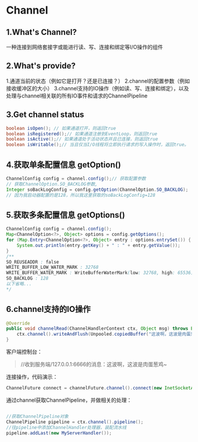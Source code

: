 # Channel
## 1.What's Channel?
一种连接到网络套接字或能进行读、写、连接和绑定等I/O操作的组件

## 2.What's provide?
1.通道当前的状态（例如它是打开？还是已连接？）
2.channel的配置参数（例如接收缓冲区的大小）
3.channel支持的IO操作（例如读、写、连接和绑定），以及处理与channel相关联的所有IO事件和请求的ChannelPipeline

## 3.Get channel status
```java
boolean isOpen(); // 如果通道打开，则返回true
boolean isRegistered();// 如果通道注册到EventLoop，则返回true
boolean isActive();// 如果通道处于活动状态并且已连接，则返回true
boolean isWritable();// 当且仅当I/O线程将立即执行请求的写入操作时，返回true。
```


## 4.获取单条配置信息 getOption()
```java
ChannelConfig config = channel.config();// 获取配置参数
// 获取ChannelOption.SO_BACKLOG参数,
Integer soBackLogConfig = config.getOption(ChannelOption.SO_BACKLOG);
// 因为我启动器配置的是128，所以我这里获取的soBackLogConfig=128
```

## 5.获取多条配置信息 getOptions()
```java
ChannelConfig config = channel.config();
Map<ChannelOption<?>, Object> options = config.getOptions();
for (Map.Entry<ChannelOption<?>, Object> entry : options.entrySet()) {
    System.out.println(entry.getKey() + " : " + entry.getValue());
}
/**
SO_REUSEADDR : false
WRITE_BUFFER_LOW_WATER_MARK : 32768
WRITE_BUFFER_WATER_MARK : WriteBufferWaterMark(low: 32768, high: 65536)
SO_BACKLOG : 128
以下省略...
*/
```

## 6.channel支持的IO操作
```java
@Override
public void channelRead(ChannelHandlerContext ctx, Object msg) throws Exception {
    ctx.channel().writeAndFlush(Unpooled.copiedBuffer("这波啊，这波是肉蛋葱鸡~", CharsetUtil.UTF_8));
}
```
客户端控制台：
> //收到服务端/127.0.0.1:6666的消息：这波啊，这波是肉蛋葱鸡~

连接操作，代码演示：
```java
ChannelFuture connect = channelFuture.channel().connect(new InetSocketAddress("127.0.0.1", 6666));// 一般使用启动器，这种方式不常用
```
通过channel获取ChannelPipeline，并做相关的处理：
```java

//获取ChannelPipeline对象
ChannelPipeline pipeline = ctx.channel().pipeline();
//往pipeline中添加ChannelHandler处理器，装配流水线
pipeline.addLast(new MyServerHandler());
```